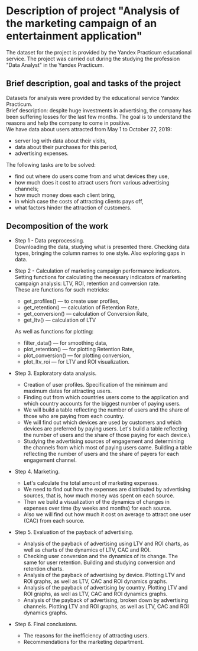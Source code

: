 # Description of project "Analysis of the marketing campaign of an entertainment application"
The dataset for the project is provided by the Yandex Practicum educational service. The project was carried out during the studying the profession "Data Analyst" in the Yandex Practicum.
## Brief description, goal and tasks of the project
Datasets for analysis were provided by the educational service Yandex Practicum.\
Brief description: despite huge investments in advertising, the company has been suffering losses for the last few months.
The goal is to understand the reasons and help the company to come in positive.\
We have data about users attracted from May 1 to October 27, 2019:
- server log with data about their visits,
- data about their purchases for this period,
- advertising expenses.

The following tasks are to be solved:
- find out where do users come from and what devices they use,
- how much does it cost to attract users from various advertising channels;
- how much money does each client bring,
- in which case the costs of attracting clients pays off,
- what factors hinder the attraction of customers.
  
## Decomposition of the work
- Step 1 - Data preprocessing.\
  Downloading the data, studying what is presented there. Checking data types, bringing the column names to one style. Also exploring gaps in data.

- Step 2 - Calculation of marketing campaign performance indicators.\
  Setting functions for calculating the necessary indicators of marketing campaign analysis: LTV, ROI, retention and conversion rate.\
  These are functions for such metricks:
  - get_profiles() — to create user profiles,
  - get_retention() — calculation of Retention Rate,
  - get_conversion() — calculation of Conversion Rate,
  - get_ltv() — calculation of LTV
  
  As well as functions for plotting:
  - filter_data() — for smoothing data,
  - plot_retention() — for plotting Retention Rate,
  - plot_conversion() — for plotting conversion,
  - plot_ltv_roi — for LTV and ROI visualization.

- Step 3. Exploratory data analysis.
  - Creation of user profiles. Specification of the minimum and maximum dates for attracting users.
  - Finding out from which countries users come to the application and which country accounts for the biggest number of paying users.
  - We will build a table reflecting the number of users and the share of those who are paying from each country.
  - We will find out which devices are used by customers and which devices are preferred by paying users. Let's build a table reflecting the number of users and the share of those paying for each device.\
  - Studying the advertising sources of engagement and determining the channels from which most of paying users came. Building a table reflecting the number of users and the share of payers for each engagement channel.

- Step 4. Marketing.
  - Let's calculate the total amount of marketing expenses.
  - We need to find out how the expenses are distributed by advertising sources, that is, how much money was spent on each source.
  - Then we build a visualization of the dynamics of changes in expenses over time (by weeks and months) for each source.
  - Also we will find out how much it cost on average to attract one user (CAC) from each source.
  
- Step 5. Evaluation of the payback of advertising.
  - Analysis of the payback of advertising using LTV and ROI charts, as well as charts of the dynamics of LTV, CAC and ROI.
  - Checking user conversion and the dynamics of its change. The same for user retention. Building and studying conversion and retention charts.
  - Analysis of the payback of advertising by device. Plotting LTV and ROI graphs, as well as LTV, CAC and ROI dynamics graphs.
  - Analysis of the payback of advertising by country. Plotting LTV and ROI graphs, as well as LTV, CAC and ROI dynamics graphs.
  - Analysis of the payback of advertising, broken down by advertising channels. Plotting LTV and ROI graphs, as well as LTV, CAC and ROI dynamics graphs.
  
- Step 6. Final conclusions.
  - The reasons for the inefficiency of attracting users.
  - Recommendations for the marketing department.
